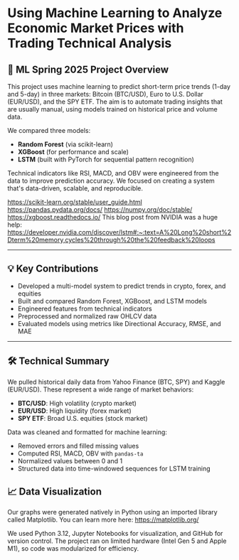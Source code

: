 # Using Machine Learning to Analyze Economic Market Prices with Trading Technical Analysis
## 🤖 ML Spring 2025 Project Overview

This project uses machine learning to predict short-term price trends (1-day and 5-day) in three markets: Bitcoin (BTC/USD), Euro to U.S. Dollar (EUR/USD), and the SPY ETF. The aim is to automate trading insights that are usually manual, using models trained on historical price and volume data.

We compared three models:  
- **Random Forest** (via scikit-learn)  
- **XGBoost** (for performance and scale)  
- **LSTM** (built with PyTorch for sequential pattern recognition)

Technical indicators like RSI, MACD, and OBV were engineered from the data to improve prediction accuracy. We focused on creating a system that's data-driven, scalable, and reproducible.

https://scikit-learn.org/stable/user_guide.html 
https://pandas.pydata.org/docs/ 
https://numpy.org/doc/stable/ 
https://xgboost.readthedocs.io/ 
This blog post from NVIDIA was a huge help:
https://developer.nvidia.com/discover/lstm#:~:text=A%20Long%20short%2Dterm%20memory,cycles%20through%20the%20feedback%20loops

---

## 💡 Key Contributions

- Developed a multi-model system to predict trends in crypto, forex, and equities  
- Built and compared Random Forest, XGBoost, and LSTM models  
- Engineered features from technical indicators  
- Preprocessed and normalized raw OHLCV data  
- Evaluated models using metrics like Directional Accuracy, RMSE, and MAE  

---

## 🛠️ Technical Summary

We pulled historical daily data from Yahoo Finance (BTC, SPY) and Kaggle (EUR/USD). These represent a wide range of market behaviors:
- **BTC/USD**: High volatility (crypto market)
- **EUR/USD**: High liquidity (forex market)
- **SPY ETF**: Broad U.S. equities (stock market)

Data was cleaned and formatted for machine learning:
- Removed errors and filled missing values  
- Computed RSI, MACD, OBV with `pandas-ta`  
- Normalized values between 0 and 1  
- Structured data into time-windowed sequences for LSTM training  

## 📈 Data Visualization

Our graphs were generated natively in Python using an imported library called Matplotlib. You can learn more here:
https://matplotlib.org/

We used Python 3.12, Jupyter Notebooks for visualization, and GitHub for version control. The project ran on limited hardware (Intel Gen 5 and Apple M1), so code was modularized for efficiency.
